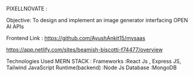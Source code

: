 PIXELLNOVATE  : 

Objective: To design and implement an image generator interfacing OPEN AI APIs


Frontend Link : https://github.com/AyushAnkit15/mysaas  

https://app.netlify.com/sites/beamish-biscotti-f74477/overview


Technologies Used
MERN STACK : 
Frameworks  :React Js , Express JS, Tailwind
JavaScript Runtime(backend) :Node Js 
Database  :MongoDB
